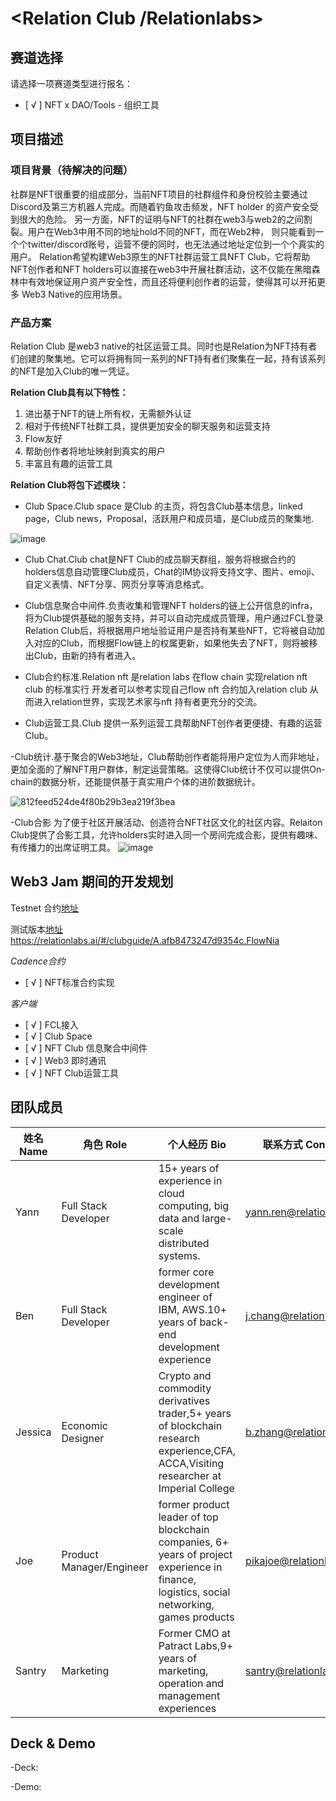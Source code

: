 # <Relation Club /Relationlabs>


## 赛道选择

请选择一项赛道类型进行报名：

- [ √ ] NFT x DAO/Tools - 组织工具

## 项目描述

### 项目背景（待解决的问题）

社群是NFT很重要的组成部分，当前NFT项目的社群组件和身份校验主要通过Discord及第三方机器人完成。而随着钓鱼攻击频发，NFT holder 的资产安全受到很大的危险。
另一方面，NFT的证明与NFT的社群在web3与web2的之间割裂。用户在Web3中用不同的地址hold不同的NFT，而在Web2种，
则只能看到一个个twitter/discord账号，运营不便的同时，也无法通过地址定位到一个个真实的用户。
Relation希望构建Web3原生的NFT社群运营工具NFT Club，它将帮助NFT创作者和NFT holders可以直接在web3中开展社群活动，这不仅能在黑暗森林中有效地保证用户资产安全性，而且还将便利创作者的运营，使得其可以开拓更多 Web3 Native的应用场景。

### 产品方案

Relation Club 是web3 native的社区运营工具。同时也是Relation为NFT持有者们创建的聚集地。它可以将拥有同一系列的NFT持有者们聚集在一起，持有该系列的NFT是加入Club的唯一凭证。

**Relation Club具有以下特性：**

1. 进出基于NFT的链上所有权，无需额外认证
2. 相对于传统NFT社群工具，提供更加安全的聊天服务和运营支持
3. Flow友好
4. 帮助创作者将地址映射到真实的用户
5. 丰富且有趣的运营工具

**Relation Club将包下述模块：**

- Club Space.Club space 是Club 的主页，将包含Club基本信息，linked page，Club news，Proposal，活跃用户和成员墙，是Club成员的聚集地.

![image](https://user-images.githubusercontent.com/91399393/183704985-c4f966d7-ce56-4b9d-b442-cb25bf86014e.png)

- Club Chat.Club chat是NFT Club的成员聊天群组，服务将根据合约的holders信息自动管理Club成员，Chat的IM协议将支持文字、图片、emoji、自定义表情、NFT分享、网页分享等消息格式。

- Club信息聚合中间件.负责收集和管理NFT holders的链上公开信息的infra，将为Club提供基础的服务支持，并可以自动完成成员管理，用户通过FCL登录Relation Club后，将根据用户地址验证用户是否持有某些NFT，它将被自动加入对应的Club，而根据Flow链上的权属更新，如果他失去了NFT，则将被移出Club，由新的持有者进入。

- Club合约标准.Relation nft 是relation labs 在flow chain 实现relation nft club 的标准实行 开发者可以参考实现自己flow nft 合约加入relation club 从而进入relation世界，实现艺术家与nft 持有者更充分的交流。

- Club运营工具.Club 提供一系列运营工具帮助NFT创作者更便捷、有趣的运营Club。

-Club统计.基于聚合的Web3地址，Club帮助创作者能将用户定位为人而非地址，更加全面的了解NFT用户群体，制定运营策略。这使得Club统计不仅可以提供On-chain的数据分析，还能提供基于真实用户个体的进阶数据统计。

![812feed524de4f80b29b3ea219f3bea](https://user-images.githubusercontent.com/91399393/183707938-3760a52b-deea-48b2-abf5-929fbaab36a1.jpg)



-Club合影
为了便于社区开展活动、创造符合NFT社区文化的社区内容。Relaiton Club提供了合影工具，允许holders实时进入同一个房间完成合影，提供有趣味、有传播力的出席证明工具。
![image](https://user-images.githubusercontent.com/91399393/183707256-07cac18d-206e-4908-a3da-c5a980b4f285.png)






## Web3 Jam 期间的开发规划

Testnet 合约[地址](https://flow-view-source.com/testnet/account/0x457f3685a6f38813)

测试版本[地址](https://relationlabs.ai/#/clubguide/A.afb8473247d9354c.FlowNia) https://relationlabs.ai/#/clubguide/A.afb8473247d9354c.FlowNia


*Cadence合约*

- [ √ ] NFT标准合约实现

*客户端*

- [ √ ] FCL接入
- [ √ ] Club Space
- [ √ ] NFT Club 信息聚合中间件
- [ √ ] Web3 即时通讯
- [ √ ] NFT Club运营工具


## 团队成员

| 姓名 Name | 角色 Role     | 个人经历 Bio | 联系方式 Contact     |
| ---- | ------------------- | --- | ----------------------- |
| Yann | Full Stack Developer | 15+ years of experience in cloud computing, big data and large-scale distributed systems. |  yann.ren@relationlabs.ai  |
|  Ben | Full Stack Developer | former core development engineer of IBM, AWS.10+ years of back-end development experience |  j.chang@relationlabs.ai  |
| Jessica | Economic Designer | Crypto and commodity derivatives trader,5+ years of blockchain research experience,CFA, ACCA,Visiting researcher at Imperial College |  b.zhang@relationlabs.ai |
| Joe | Product Manager/Engineer | former product leader of top blockchain companies, 6+ years of project experience in finance, logistics, social networking, games products | pikajoe@relationlabs.ai  |
| Santry | Marketing |Former CMO at Patract Labs,9+ years of marketing, operation and management experiences |  santry@relationlabs.ai |            |




## Deck & Demo

-Deck:

-Demo:
